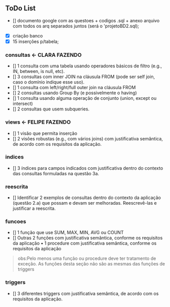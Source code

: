 ## ToDo List
- [] documento google com as questoes + codigos .sql  + anexo arquivo com todos os arq separados juntos (será o 'projetoBD2.sql);
- [X] criação banco 
- [X] 15 inserções p/tabela;
### consultas <- CLARA FAZENDO
- [] 1 consulta com uma tabela usando operadores básicos de filtro (e.g., IN,  between, is null, etc).  
- []  3 consultas com inner JOIN na cláusula FROM (pode ser self join, caso o  domínio indique esse uso).  
- [] 1 consulta com left/right/full outer join na cláusula FROM 
- [] 2 consultas usando Group By (e possivelmente o having) 
- [] 1 consulta usando alguma operação de conjunto (union, except ou  
intersect) 
- [] 2 consultas que usem subqueries.
### views <- FELIPE FAZENDO
- [] 1 visão que permita inserção  
- [] 2 visões robustas (e.g., com vários joins) com justificativa semântica, de acordo com os  requisitos da aplicação. 

### indices
- [] 3 índices para campos indicados com justificativa dentro do contexto das consultas  formuladas na questão 3a.

### reescrita
- []  Identificar 2 exemplos de consultas dentro do contexto da aplicação (questão 2.a) que  possam e devam ser melhoradas. Reescrevê-las e justificar a reescrita.  

### funcoes

- [] 1 função que use SUM, MAX, MIN, AVG ou COUNT 
- [] Outras 2 funções com justificativa semântica, conforme os requisitos da aplicação • 1 procedure com justificativa semântica, conforme os requisitos da aplicação

> obs:Pelo menos uma função ou procedure deve ter tratamento de exceção. As funções desta seção não são as mesmas das funções de triggers 

### triggers

- [] 3 diferentes triggers com justificativa semântica, de acordo com os requisitos da  aplicação. 

